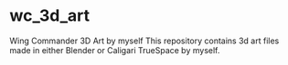 # wc_3d_art
Wing Commander 3D Art by myself
This repository contains 3d art files made in either Blender or Caligari TrueSpace by myself.

